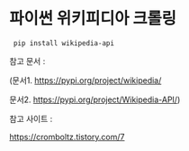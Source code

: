 # 파이썬 위키피디아 크롤링



```
 pip install wikipedia-api
```



참고 문서 : 

(문서1. https://pypi.org/project/wikipedia/

 문서2. https://pypi.org/project/Wikipedia-API/)



참고 사이트 : 

https://cromboltz.tistory.com/7

